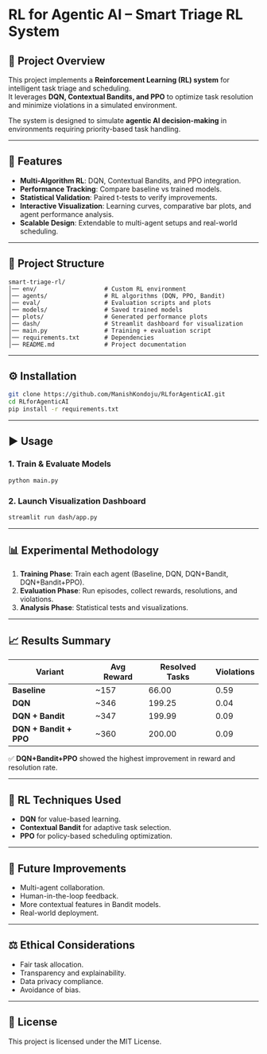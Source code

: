 # RL for Agentic AI – Smart Triage RL System

## 📌 Project Overview
This project implements a **Reinforcement Learning (RL) system** for intelligent task triage and scheduling.  
It leverages **DQN, Contextual Bandits, and PPO** to optimize task resolution and minimize violations in a simulated environment.

The system is designed to simulate **agentic AI decision-making** in environments requiring priority-based task handling.

---

## 🚀 Features
- **Multi-Algorithm RL**: DQN, Contextual Bandits, and PPO integration.
- **Performance Tracking**: Compare baseline vs trained models.
- **Statistical Validation**: Paired t-tests to verify improvements.
- **Interactive Visualization**: Learning curves, comparative bar plots, and agent performance analysis.
- **Scalable Design**: Extendable to multi-agent setups and real-world scheduling.

---

## 📂 Project Structure
```
smart-triage-rl/
│── env/                   # Custom RL environment
│── agents/                # RL algorithms (DQN, PPO, Bandit)
│── eval/                  # Evaluation scripts and plots
│── models/                # Saved trained models
│── plots/                 # Generated performance plots
│── dash/                  # Streamlit dashboard for visualization
│── main.py                # Training + evaluation script
│── requirements.txt       # Dependencies
│── README.md              # Project documentation
```
---

## ⚙️ Installation
```bash
git clone https://github.com/ManishKondoju/RLforAgenticAI.git
cd RLforAgenticAI
pip install -r requirements.txt
```

---

## ▶️ Usage

### **1. Train & Evaluate Models**
```bash
python main.py
```

### **2. Launch Visualization Dashboard**
```bash
streamlit run dash/app.py
```

---

## 📊 Experimental Methodology
1. **Training Phase**: Train each agent (Baseline, DQN, DQN+Bandit, DQN+Bandit+PPO).
2. **Evaluation Phase**: Run episodes, collect rewards, resolutions, and violations.
3. **Analysis Phase**: Statistical tests and visualizations.

---

## 📈 Results Summary

| Variant              | Avg Reward | Resolved Tasks | Violations |
|----------------------|------------|---------------|------------|
| **Baseline**         | ~157       | 66.00          | 0.59       |
| **DQN**              | ~346       | 199.25         | 0.04       |
| **DQN + Bandit**     | ~347       | 199.99         | 0.09       |
| **DQN + Bandit + PPO** | ~360     | 200.00         | 0.09       |

✅ **DQN+Bandit+PPO** showed the highest improvement in reward and resolution rate.

---

## 🧠 RL Techniques Used
- **DQN** for value-based learning.
- **Contextual Bandit** for adaptive task selection.
- **PPO** for policy-based scheduling optimization.

---

## 🔮 Future Improvements
- Multi-agent collaboration.
- Human-in-the-loop feedback.
- More contextual features in Bandit models.
- Real-world deployment.

---

## ⚖ Ethical Considerations
- Fair task allocation.
- Transparency and explainability.
- Data privacy compliance.
- Avoidance of bias.

---

## 📜 License
This project is licensed under the MIT License.

